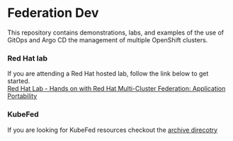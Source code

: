 # Federation Dev
This repository contains demonstrations, labs, and examples
of the use of GitOps and Argo CD the management of multiple OpenShift clusters.

### Red Hat lab
If you are attending a Red Hat hosted lab, follow the link below to get started.<br>
[Red Hat Lab - Hands on with Red Hat Multi-Cluster Federation: Application Portability](./labs/README.md)<br>

### KubeFed 
If you are looking for KubeFed resources checkout the [archive direcotry](./archive)
